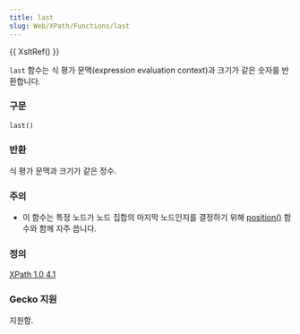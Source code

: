 ```yaml
---
title: last
slug: Web/XPath/Functions/last
---
```


{{ XsltRef() }}

`last` 함수는 식 평가 문맥(expression evaluation context)과 크기가 같은 숫자를 반환합니다.

### 구문

```
last()
```

### 반환

식 평가 문맥과 크기가 같은 정수.

### 주의

- 이 함수는 특정 노드가 노드 집합의 마지막 노드인지를 결정하기 위해 [position()](/ko/XPath/Functions/position) 함수와 함께 자주 씁니다.

### 정의

[XPath 1.0 4.1](http://www.w3.org/TR/xpath#function-last)

### Gecko 지원

지원함.
